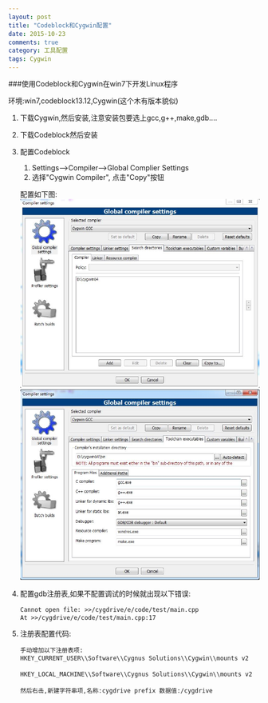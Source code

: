 ```yaml
---
layout: post
title: "Codeblock和Cygwin配置"
date: 2015-10-23
comments: true
category: 工具配置
tags: Cygwin
---
```


###使用Codeblock和Cygwin在win7下开发Linux程序

环境:win7,codeblock13.12,Cygwin(这个木有版本貌似)

1. 下载Cygwin,然后安装,注意安装包要选上gcc,g++,make,gdb....
2. 下载Codeblock然后安装
3. 配置Codeblock

    1. Settings-->Compiler-->Global Complier Settings
    2. 选择"Cygwin Compiler", 点击"Copy"按钮

    配置如下图:
        ![配置路径](/images/Cygwin_sd.JPG)
        ![配置toolchain](/images/Cygwin_toolchain.JPG)

4. 配置gdb注册表,如果不配置调试的时候就出现以下错误:

    ```
    Cannot open file: >>/cygdrive/e/code/test/main.cpp
    At >>/cygdrive/e/code/test/main.cpp:17
    ```

5. 注册表配置代码:

    ```
    手动增加以下注册表项:
    HKEY_CURRENT_USER\\Software\\Cygnus Solutions\\Cygwin\\mounts v2

    HKEY_LOCAL_MACHINE\\Software\\Cygnus Solutions\\Cygwin\\mounts v2

    然后右击,新建字符串项,名称:cygdrive prefix 数据值:/cygdrive

    ```
